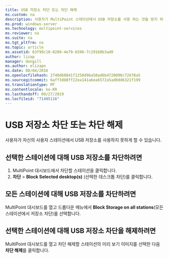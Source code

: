 ```yaml
---
title: USB 저장소 차단 또는 차단 해제
ms.custom: na
description: 사용자가 MultiPoint 스테이션에서 USB 저장소를 사용 하는 것을 방지 하는 방법 알아보기
ms.prod: windows-server
ms.technology: multipoint-services
ms.reviewer: na
ms.suite: na
ms.tgt_pltfrm: na
ms.topic: article
ms.assetid: 63f99c10-0289-4e79-b596-7c19160b3ad0
author: lizap
manager: dongill
ms.author: elizapo
ms.date: 08/04/2016
ms.openlocfilehash: 2740d68841f1250d9ba50ad6b4728098c72678a5
ms.sourcegitcommit: 6aff3d88ff22ea141a6ea6572a5ad8dd6321f199
ms.translationtype: MT
ms.contentlocale: ko-KR
ms.lasthandoff: 09/27/2019
ms.locfileid: "71405116"
---
```

# <a name="block-or-unblock-usb-storage"></a>USB 저장소 차단 또는 차단 해제
사용자가 자신의 사용자 스테이션에서 USB 저장소를 사용하지 못하게 할 수 있습니다.  
  
## <a name="to-block-usb-storage-for-selected-stations"></a>선택한 스테이션에 대해 USB 저장소를 차단하려면  
1. MultiPoint 대시보드에서 차단할 스테이션을 클릭합니다.  
2. **차단** > **Block Selected desktop(s)** (선택한 데스크톱 차단)를 클릭합니다.   
  
## <a name="to-block-usb-storage-for-all-stations"></a>모든 스테이션에 대해 USB 저장소를 차단하려면  
MultiPoint 대시보드를 열고 드롭다운 메뉴에서 **Block Storage on all stations**(모든 스테이션에서 저장소 차단)를 선택합니다.   
  
## <a name="to-unblock-usb-storage-for-selected-stations"></a>선택한 스테이션에 대해 USB 저장소 차단을 해제하려면  
MultiPoint 대시보드를 열고 차단 해제할 스테이션의 미리 보기 이미지를 선택한 다음 **차단 해제**를 클릭합니다.